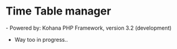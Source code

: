 # Time Table manager

- Powered by: Kohana PHP Framework, version 3.2 (development)
- Way too in progress..
